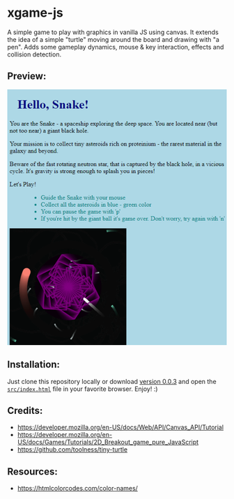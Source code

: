 # xgame-js

A simple game to play with graphics in vanilla JS using canvas. It extends the idea of a simple "turtle" moving around
the board
and drawing with "a pen". Adds some gameplay dynamics, mouse & key interaction, effects and collision detection.

## Preview:

![Snake game demo](./snake-demo.png)

## Installation:

Just clone this repository locally or
download [version 0.0.3](https://github.com/FunkySnake/xgame-js/archive/refs/tags/module-0.0.3.zip)
and open the [`src/index.html`](./src/index.html) file in your favorite browser. Enjoy! :)

## Credits:

* https://developer.mozilla.org/en-US/docs/Web/API/Canvas_API/Tutorial
* https://developer.mozilla.org/en-US/docs/Games/Tutorials/2D_Breakout_game_pure_JavaScript
* https://github.com/toolness/tiny-turtle

## Resources:

* https://htmlcolorcodes.com/color-names/
